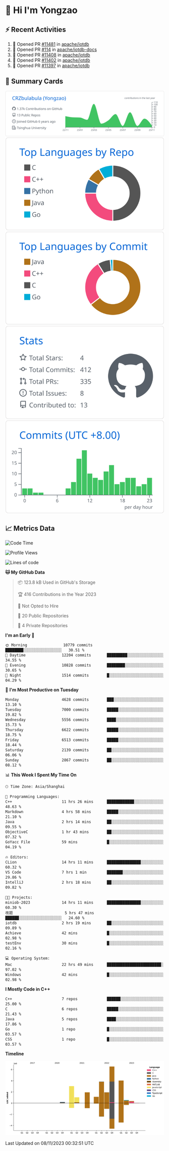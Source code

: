 # 👋 Hi I'm Yongzao

## ⚡ Recent Activities
<!--START_SECTION:activity-->
1. 💪 Opened PR [#11481](https://github.com/apache/iotdb/pull/11481) in [apache/iotdb](https://github.com/apache/iotdb)
2. 💪 Opened PR [#114](https://github.com/apache/iotdb-docs/pull/114) in [apache/iotdb-docs](https://github.com/apache/iotdb-docs)
3. 💪 Opened PR [#11408](https://github.com/apache/iotdb/pull/11408) in [apache/iotdb](https://github.com/apache/iotdb)
4. 💪 Opened PR [#11402](https://github.com/apache/iotdb/pull/11402) in [apache/iotdb](https://github.com/apache/iotdb)
5. 💪 Opened PR [#11397](https://github.com/apache/iotdb/pull/11397) in [apache/iotdb](https://github.com/apache/iotdb)
<!--END_SECTION:activity-->

## 🎑 Summary Cards

[![](https://raw.githubusercontent.com/CRZbulabula/CRZbulabula/main/profile-summary-card-output/github/0-profile-details.svg)](https://github.com/vn7n24fzkq/github-profile-summary-cards)
[![](https://raw.githubusercontent.com/CRZbulabula/CRZbulabula/main/profile-summary-card-output/github/1-repos-per-language.svg)](https://github.com/vn7n24fzkq/github-profile-summary-cards) [![](https://raw.githubusercontent.com/CRZbulabula/CRZbulabula/main/profile-summary-card-output/github/2-most-commit-language.svg)](https://github.com/vn7n24fzkq/github-profile-summary-cards)
[![](https://raw.githubusercontent.com/CRZbulabula/CRZbulabula/main/profile-summary-card-output/github/3-stats.svg)](https://github.com/vn7n24fzkq/github-profile-summary-cards) [![](https://raw.githubusercontent.com/CRZbulabula/CRZbulabula/main/profile-summary-card-output/github/4-productive-time.svg)](https://github.com/vn7n24fzkq/github-profile-summary-cards)

## 📈 Metrics Data

<!--START_SECTION:waka-->
![Code Time](http://img.shields.io/badge/Code%20Time-447%20hrs%2034%20mins-blue)

![Profile Views](http://img.shields.io/badge/Profile%20Views-1-blue)

![Lines of code](https://img.shields.io/badge/From%20Hello%20World%20I%27ve%20Written-24.4%20million%20lines%20of%20code-blue)

**🐱 My GitHub Data** 

> 📦 123.8 kB Used in GitHub's Storage 
 > 
> 🏆 416 Contributions in the Year 2023
 > 
> 🚫 Not Opted to Hire
 > 
> 📜 20 Public Repositories 
 > 
> 🔑 4 Private Repositories 
 > 
**I'm an Early 🐤** 

```text
🌞 Morning                10779 commits       ████████░░░░░░░░░░░░░░░░░   30.51 % 
🌆 Daytime                12204 commits       █████████░░░░░░░░░░░░░░░░   34.55 % 
🌃 Evening                10828 commits       ████████░░░░░░░░░░░░░░░░░   30.65 % 
🌙 Night                  1514 commits        █░░░░░░░░░░░░░░░░░░░░░░░░   04.29 % 
```
📅 **I'm Most Productive on Tuesday** 

```text
Monday                   4628 commits        ███░░░░░░░░░░░░░░░░░░░░░░   13.10 % 
Tuesday                  7000 commits        █████░░░░░░░░░░░░░░░░░░░░   19.82 % 
Wednesday                5556 commits        ████░░░░░░░░░░░░░░░░░░░░░   15.73 % 
Thursday                 6622 commits        █████░░░░░░░░░░░░░░░░░░░░   18.75 % 
Friday                   6513 commits        █████░░░░░░░░░░░░░░░░░░░░   18.44 % 
Saturday                 2139 commits        ██░░░░░░░░░░░░░░░░░░░░░░░   06.06 % 
Sunday                   2867 commits        ██░░░░░░░░░░░░░░░░░░░░░░░   08.12 % 
```


📊 **This Week I Spent My Time On** 

```text
🕑︎ Time Zone: Asia/Shanghai

💬 Programming Languages: 
C++                      11 hrs 26 mins      ████████████░░░░░░░░░░░░░   48.63 % 
Markdown                 4 hrs 58 mins       █████░░░░░░░░░░░░░░░░░░░░   21.10 % 
Java                     2 hrs 14 mins       ██░░░░░░░░░░░░░░░░░░░░░░░   09.55 % 
ObjectiveC               1 hr 43 mins        ██░░░░░░░░░░░░░░░░░░░░░░░   07.32 % 
GoYacc File              59 mins             █░░░░░░░░░░░░░░░░░░░░░░░░   04.19 % 

🔥 Editors: 
CLion                    14 hrs 11 mins      ███████████████░░░░░░░░░░   60.32 % 
VS Code                  7 hrs 1 min         ███████░░░░░░░░░░░░░░░░░░   29.86 % 
IntelliJ                 2 hrs 18 mins       ██░░░░░░░░░░░░░░░░░░░░░░░   09.82 % 

🐱‍💻 Projects: 
miniob-2023              14 hrs 11 mins      ███████████████░░░░░░░░░░   60.30 % 
改题                       5 hrs 47 mins       ██████░░░░░░░░░░░░░░░░░░░   24.60 % 
iotdb                    2 hrs 19 mins       ██░░░░░░░░░░░░░░░░░░░░░░░   09.89 % 
Achieve                  42 mins             █░░░░░░░░░░░░░░░░░░░░░░░░   02.98 % 
testEnv                  30 mins             █░░░░░░░░░░░░░░░░░░░░░░░░   02.16 % 

💻 Operating System: 
Mac                      22 hrs 49 mins      ████████████████████████░   97.02 % 
Windows                  42 mins             █░░░░░░░░░░░░░░░░░░░░░░░░   02.98 % 
```

**I Mostly Code in C++** 

```text
C++                      7 repos             ██████░░░░░░░░░░░░░░░░░░░   25.00 % 
C                        6 repos             █████░░░░░░░░░░░░░░░░░░░░   21.43 % 
Java                     5 repos             ████░░░░░░░░░░░░░░░░░░░░░   17.86 % 
Go                       1 repo              █░░░░░░░░░░░░░░░░░░░░░░░░   03.57 % 
CSS                      1 repo              █░░░░░░░░░░░░░░░░░░░░░░░░   03.57 % 
```



**Timeline**

![Lines of Code chart](https://raw.githubusercontent.com/CRZbulabula/CRZbulabula/main/assets/bar_graph.png)


 Last Updated on 08/11/2023 00:32:51 UTC
<!--END_SECTION:waka-->

